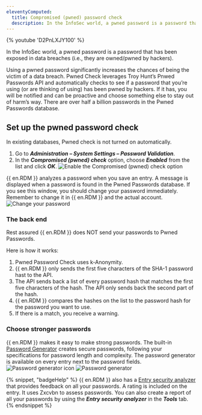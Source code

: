 ```yaml
---
eleventyComputed:
  title: Compromised (pwned) password check
  description: In the InfoSec world, a pwned password is a password that has been exposed in data breaches (i.e., they are owned/pwned by hackers). Using a pwned password significantly increases the chances of being the victim of a data breach.
---
```

{% youtube 'D2PnLXJY100' %}

In the InfoSec world, a pwned password is a password that has been exposed in data breaches (i.e., they are owned/pwned by hackers).

Using a pwned password significantly increases the chances of being the victim of a data breach. Pwned Check leverages Troy Hunt’s Pnwed Passwords API and automatically checks to see if a password that you’re using (or are thinking of using) has been pwned by hackers. If it has, you will be notified and can be proactive and choose something else to stay out of harm’s way. There are over half a billion passwords in the Pwned Passwords database.

## Set up the pwned password check
In existing databases, Pwned check is not turned on automatically.

1. Go to ***Administration – System Settings – Password Validation***.
1. In the ***Compromised (pwned) check*** option, choose ***Enabled*** from the list and click ***OK***.
![Enable the Compromised (pwned) check option](https://cdnweb.devolutions.net/docs/docs_en_kb_KB2324.png)

{{ en.RDM }} analyzes a password when you save an entry. A message is displayed when a password is found in the Pwned Passwords database. If you see this window, you should change your password immediately. Remember to change it in {{ en.RDM }} and the actual account.
![Change your password](https://cdnweb.devolutions.net/docs/docs_en_kb_KB2325.png)

### The back end
Rest assured {{ en.RDM }} does NOT send your passwords to Pwned Passwords.

Here is how it works:

1. Pwned Password Check uses k-Anonymity.
1. {{ en.RDM }} only sends the first five characters of the SHA-1 password hast to the API.
1. The API sends back a list of every password hash that matches the first five characters of the hash. The API only sends back the second part of the hash.
1. {{ en.RDM }} compares the hashes on the list to the password hash for the password you want to use.
1. If there is a match, you receive a warning.

### Choose stronger passwords
{{ en.RDM }} makes it easy to make strong passwords. The built-in [Password Generator](/rdm/windows/commands/tools/generators/password/) creates secure passwords, following your specifications for password length and complexity. The password generator is available on every entry next to the password fields.
![Password generator icon](https://cdnweb.devolutions.net/docs/docs_en_kb_KB2326.png)
![Password generator](https://cdnweb.devolutions.net/docs/docs_en_kb_KB2327.png)

{% snippet, "badgeHelp" %}
{{ en.RDM }} also has a [Entry security analyzer](/rdm/commands/reports/entry-security-analyzer/) that provides feedback on all your passwords. A rating is included on the entry. It uses Zxcvbn to assess passwords. You can also create a report of all your passwords by using the ***Entry security analyzer*** in the ***Tools*** tab.
{% endsnippet %}
